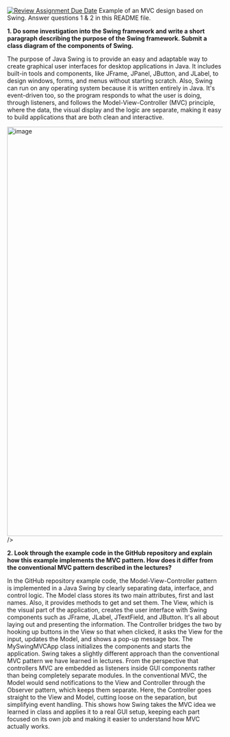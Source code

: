 [![Review Assignment Due Date](https://classroom.github.com/assets/deadline-readme-button-22041afd0340ce965d47ae6ef1cefeee28c7c493a6346c4f15d667ab976d596c.svg)](https://classroom.github.com/a/57HVEcop)
Example of an MVC design based on Swing. Answer questions 1 & 2 in this README file.

**1. Do some investigation into the Swing framework and write a short paragraph describing the
purpose of the Swing framework. Submit a class diagram of the components of Swing.**

The purpose of Java Swing is to provide an easy and adaptable way to create graphical user interfaces for desktop applications in Java. It includes built-in tools and components, like JFrame, JPanel, JButton, and JLabel, to design windows, forms, and menus without starting scratch. Also, Swing can run on any operating system because it is written entirely in Java. It's event-driven too, so the program responds to what the user is doing, through listeners, and follows the Model-View-Controller (MVC) principle, where the data, the visual display and the logic are separate, making it easy to build applications that are both clean and interactive.

<img width="1965" height="956" alt="image" src="https://github.com/user-attachments/assets/ce91660e-eae9-4ce0-a465-e477463c3089" />
 />


**2. Look through the example code in the GitHub repository and explain how this example
implements the MVC pattern. How does it differ from the conventional MVC pattern
described in the lectures?**

In the GitHub repository example code, the Model-View-Controller pattern is implemented in a Java Swing by clearly separating data, interface, and control logic. The Model class stores its two main attributes, first and last names. Also, it provides methods to get and set them. 
The View, which is the visual part of the application, creates the user interface with Swing components such as JFrame, JLabel, JTextField, and JButton. It's all about laying out and presenting the information.
The Controller bridges the two by hooking up buttons in the View so that when clicked, it asks the View for the input, updates the Model, and shows a pop-up message box. The MySwingMVCApp class initializes the components and starts the application. 
Swing takes a slightly different approach than the conventional MVC pattern we have learned in lectures. From the perspective that controllers MVC are embedded as listeners inside GUI components rather than being completely separate modules. In the conventional MVC, the Model would send notifications to the View and Controller through the Observer pattern, which keeps them separate. Here, the Controller goes straight to the View and Model, cutting loose on the separation, but simplifying event handling. This shows how Swing takes the MVC idea we learned in class and applies it to a real GUI setup, keeping each part focused on its own job and making it easier to understand how MVC actually works.
